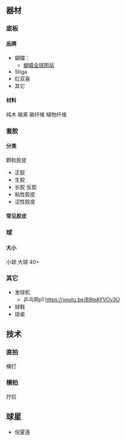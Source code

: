 ## 器材
### 底板
#### 品牌
- 蝴蝶： 
   - [蝴蝶全球网站](https://www.butterfly-global.com/cn/)
- Stiga
- 红双喜
- 其它
#### 材料
纯木
碳素
碳纤维
植物纤维
### 套胶
#### 分类
颗粒胶皮
- 正胶
- 生胶
- 长胶
反胶
- 粘性胶皮
- 涩性胶皮
#### 常见胶皮

### 球
#### 大小
小球
大球
40+
### 其它
- 发球机
   - 乒乓网p1 https://youtu.be/B8leAYVOv3U
- 球鞋
- 球桌
## 技术
### 直拍
横打
### 横拍
拧拉
## 球星
- 倪夏莲